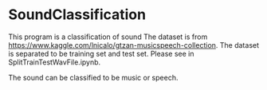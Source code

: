 # SoundClassification
This program is a classification of sound
The dataset is from https://www.kaggle.com/lnicalo/gtzan-musicspeech-collection.
The dataset is separated to be training set and test set. Please see in SplitTrainTestWavFile.ipynb.

The sound can be classified to be music or speech.
